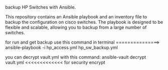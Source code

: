 backup HP Switches with Ansible.

This repository contains an Ansible playbook and an inventory file to backup the configuration on cisco switches. The playbook is designed to be flexible and scalable, allowing you to backup from a large number of switches.

for run and get backup use this command in terminal ===============> ansible-playbook -i hp_access.yml hp_sw_backup.yml

you can decrypt vault.yml with this command: ansible-vault decrypt vault.yml <<<<<<<<<<<<< for security encrypt
